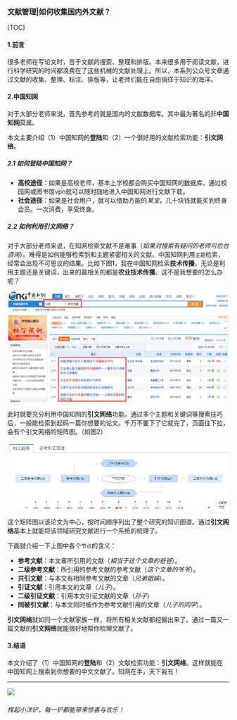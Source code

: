 ### 文献管理|如何收集国内外文献？

[TOC]

#### 1.前言

很多老师在写论文时，苦于文献的搜索、整理和排版。本来很多用于阅读文献，进行科学研究的时间都浪费在了这些机械的文献处理上。所以，本系列公众号文章通过文献的收集、整理、标注、排版等，让老师们能在自由徜徉于知识的海洋。

#### 2.中国知网

对于大部分老师来说，首先参考的就是国内的文献数据库。其中最为著名的非**中国知网**莫属。

本文主要介绍（1）中国知网的**登陆**和（2）一个很好用的文献检索功能：**引文网络**。

##### 2.1 如何登陆中国知网？

- **高校途径**：如果是高校老师，基本上学校都会购买中国知网的数据库，通过校园网或图书馆vpn就可以随时随地进入中国知网进行文献下载。
- **社会途径**：如果是社会用户，就可以借助万能的*某宝*，几十块钱就能买到终身会员。一次消费，享受终身。

##### 2.2 如何利用引文网络？

对于大部分老师来说，在知网检索文献不是难事（*如果对搜索有疑问的老师可后台咨询*）。难得是如何能够检索到和主题紧密相关的文献。中国知网利用`主题`检索，经常会出现不可思议的结果。比如下图1，我在中国知网检索**技术传播**，无论是利用主题还是关键词，出来的最相关的都是**农业技术传播**。这不是我想要的怎么办呢？

![图1 中国知网检索技术传播](https://github.com/suntarliarzn/little-trowel/blob/master/02_%E6%8A%80%E6%9C%AF%E4%BC%A0%E6%92%AD/technical%20communication%20in%20cnki.jpg)

此时就要充分利用中国知网的**引文网络**功能。通过多个主题和关键词等搜索技巧后，一般能检索到起码一篇你想要的论文。千万不要下了它就完了，页面往下拉，会有个引文网络的矩阵图。（如图2）

![引文网络](https://github.com/suntarliarzn/little-trowel/blob/master/02_%E6%8A%80%E6%9C%AF%E4%BC%A0%E6%92%AD/quotation%20matrix.jpg)

这个矩阵图以该论文为中心，按时间顺序列出了整个研究的知识图谱。通过**引文网络**基本上就能将该领域研究文献进行一个系统的梳理了。

下面就介绍一下上图中各个`节点`的含义：

- **参考文献**：本文章所引用的文献（*相当于这个文章的爸爸*）。
- **二级参考文献**：所引用的参考文献的参考文献（*这个文章的爷爷*）。
- **共引文献**：与本文有相同参考文献的文章（*兄弟姐妹*）。
- **引证文献**：引用本文的文章（*儿子*）。
- **二级引证文献**：引用本文引证文献的文章（*孙子*）
- **同被引文献**：与本文同时被作为参考文献引用的文章（*儿子的同学*）。

**引文网络**就如同一个文献家族一样，将所有相关文献都挖掘出来了。通过一篇又一篇文献的**引文网络**就能很好地帮你梳理文献了。

#### 3.结语

本文介绍了（1）中国知网的**登陆**和（2）文献检索功能：**引文网络**。这样就能在中国知网上搜索到你想要的中文文献了。知网在手，天下我有！

------

![](https://suntarliarzn-1258316859.cos.ap-chongqing.myqcloud.com/wechat/040%20little%20trowel%20QR.jpg)

###### 挥起小洋铲，每一铲都能带来惊喜与欢乐！